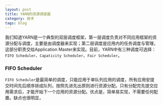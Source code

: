 ```yaml
---
layout: post
title: YARN的资源调度器
category: 技术
tags: blog
---
```


我们知道YARN是一个典型的双层调度框架，第一层调度负责对不同应用框架的资源分配与调度，主要是由调度器来实现；第二层调度是应用内的任务调度与管理，这部分职责交给Application Master来实现。目前，YARN中有三种调度可选择： `FIFO Scheduler`、`Capaticity Scheduler`、`Fair Scheduler`。

### FIFO Scheduler
`FIFO Scheduler`是最简单的调度，只能应用于单队列应用的调度，所有应用安提交时间先后顺序排成队列，按照先进先出原则进行资源分配。只有分配完先提交应用需求后，才能开始下一个应用的资源分配。优点是，简单易实现，不需要任何配置。缺点也很明显，